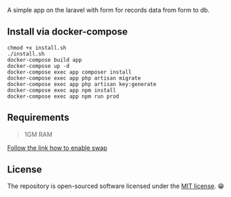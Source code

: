 A simple app on the laravel with form for records data from form to db.

## Install via docker-compose
```
chmod +x install.sh
./install.sh
docker-compose build app
docker-compose up -d 
docker-compose exec app composer install
docker-compose exec app php artisan migrate
docker-compose exec app php artisan key:generate
docker-compose exec app npm install
docker-compose exec app npm run prod
```

## Requirements

> 1GM RAM

[Follow the link how to enable swap](https://getcomposer.org/doc/articles/troubleshooting.md#proc-open-fork-failed-errors)

## License

The repository is open-sourced software licensed under the [MIT license](https://opensource.org/licenses/MIT). 😁
